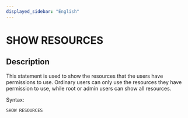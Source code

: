 ```yaml
---
displayed_sidebar: "English"
---
```


# SHOW RESOURCES

## Description

This statement is used to show the resources that the users have permissions to use. Ordinary users can only use the resources they have permission to use, while root or admin users can show all resources.

Syntax:

```sql
SHOW RESOURCES
```
